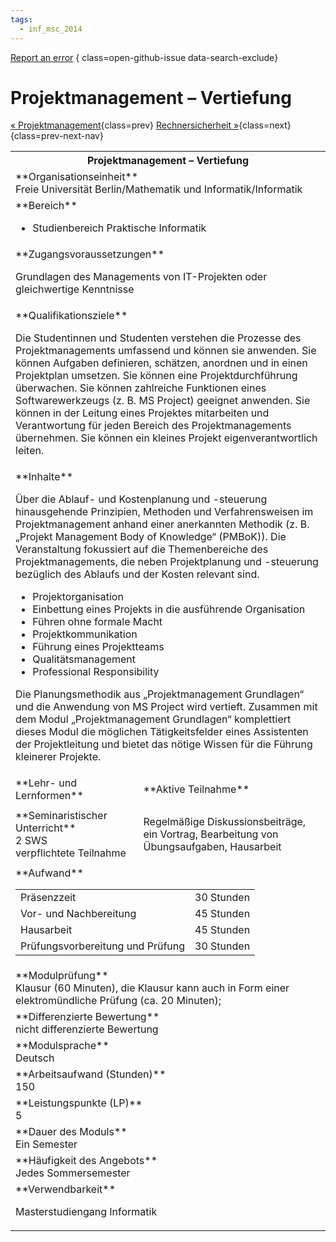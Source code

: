 ```yaml
---
tags:
  - inf_msc_2014
---
```

[Report an error](https://github.com/SGSSGene/FUB-SUP/issues/new?title=Error%20in%20%22Projektmanagement%20%E2%80%93%20Vertiefung%22&body=There%20seems%20to%20be%20an%20error%20in%20module%20%22Projektmanagement%20%E2%80%93%20Vertiefung%22%2E%0A%0A%3CDescribe%20here%20a%20slightly%20more%20detailed%20description%20of%20what%20is%20wrong%3E&labels=bug)
{ class=open-github-issue data-search-exclude}

# Projektmanagement – Vertiefung

[« Projektmanagement](Projektmanagement.md){class=prev}
[Rechnersicherheit »](Rechnersicherheit.md){class=next}
{class=prev-next-nav}

<table markdown id="moduledesc">
<tr markdown class="moduledesc_head"><th colspan="2">Projektmanagement – Vertiefung </th></tr>
<tr markdown><td colspan="2">**Organisationseinheit**   <br>Freie Universität Berlin/Mathematik und Informatik/Informatik</td></tr>

<tr markdown><td colspan="2">**Bereich**<br>


- Studienbereich Praktische Informatik

</td></tr>

<tr markdown><td colspan="2">**Zugangsvoraussetzungen** <br>

Grundlagen des Managements von IT-Projekten oder gleichwertige Kenntnisse


</td></tr>
<tr markdown><td colspan="2">**Qualifikationsziele**    <br>

Die Studentinnen und Studenten verstehen die Prozesse des Projektmanagements
umfassend und können sie anwenden. Sie können Aufgaben definieren, schätzen,
anordnen und in einen Projektplan umsetzen. Sie können eine
Projektdurchführung überwachen. Sie können zahlreiche Funktionen eines
Softwarewerkzeugs (z. B. MS Project) geeignet anwenden. Sie können in der
Leitung eines Projektes mitarbeiten und Verantwortung für jeden Bereich des
Projektmanagements übernehmen. Sie können ein kleines Projekt
eigenverantwortlich leiten.


</td></tr>
<tr markdown><td colspan="2">**Inhalte**                <br>

Über die Ablauf- und Kostenplanung und -steuerung hinausgehende Prinzipien,
Methoden und Verfahrensweisen im Projektmanagement anhand einer anerkannten
Methodik (z. B. „Projekt Management Body of Knowledge“ (PMBoK)). Die
Veranstaltung fokussiert auf die Themenbereiche des Projektmanagements, die
neben Projektplanung und -steuerung bezüglich des Ablaufs und der Kosten
relevant sind.

- Projektorganisation
- Einbettung eines Projekts in die ausführende Organisation
- Führen ohne formale Macht
- Projektkommunikation
- Führung eines Projektteams
- Qualitätsmanagement
- Professional Responsibility

Die Planungsmethodik aus „Projektmanagement
Grundlagen“ und die Anwendung von MS Project wird vertieft. Zusammen mit
dem Modul „Projektmanagement Grundlagen“ komplettiert dieses Modul die
möglichen Tätigkeitsfelder eines Assistenten der Projektleitung und bietet
das nötige Wissen für die Führung kleinerer Projekte.


</td></tr>

<tr markdown><td>**Lehr- und Lernformen**</td><td>**Aktive Teilnahme**</td></tr>
<tr markdown><td> **Seminaristischer Unterricht** <br>2 SWS <br> verpflichtete Teilnahme</td><td>

Regelmäßige Diskussionsbeiträge, ein Vortrag, Bearbeitung von Übungsaufgaben, Hausarbeit
</td></tr>
<tr markdown><td colspan="2">**Aufwand**                <br>
<table class="aufwand_table">
<tr><td>Präsenzzeit</td><td>30 Stunden</td></tr>
<tr><td>Vor- und Nachbereitung</td><td>45 Stunden</td></tr>
<tr><td>Hausarbeit</td><td>45 Stunden</td></tr>
<tr><td>Prüfungsvorbereitung und Prüfung</td><td>30 Stunden</td></tr>
</table>

</td></tr>
<tr markdown><td colspan="2">**Modulprüfung**             <br>Klausur (60 Minuten), die Klausur kann auch in Form einer elektromündliche
Prüfung (ca. 20 Minuten);


</td></tr>
<tr markdown><td colspan="2">**Differenzierte Bewertung** <br>nicht differenzierte Bewertung

</td></tr>
<tr markdown><td colspan="2">**Modulsprache**             <br>Deutsch</td></tr>
<tr markdown><td colspan="2">**Arbeitsaufwand (Stunden)** <br>150</td></tr>
<tr markdown><td colspan="2">**Leistungspunkte (LP)**     <br>5</td></tr>
<tr markdown><td colspan="2">**Dauer des Moduls**         <br>Ein Semester</td></tr>
<tr markdown><td colspan="2">**Häufigkeit des Angebots**  <br>Jedes Sommersemester</td></tr>
<tr markdown><td colspan="2">**Verwendbarkeit**           <br>

Masterstudiengang Informatik


</td></tr>


</table>
